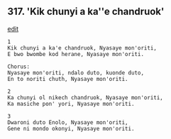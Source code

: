 
## 317.  'Kik chunyi a ka''e chandruok'
[edit](https://docs.google.com/document/d/1q9yUeOTQGKpJ%2DScAnHuYMX982Trfv5pJ/edit?mode=html)



    1
    Kik chunyi a ka'e chandruok, Nyasaye mon'oriti,
    E bwo bwombe kod herane, Nyasaye mon'oriti.

    Chorus:
    Nyasaye mon'oriti, ndalo duto, kuonde duto,
    En to noriti chuth, Nyasaye mon'oriti.

    2
    Ka chunyi ol nikech chandruok, Nyasaye mon'oriti,
    Ka masiche pon' yori, Nyasaye mon'oriti.

    3
    Dwaroni duto Enolo, Nyasaye mon'oriti,
    Gene ni mondo okonyi, Nyasaye mon'oriti.

